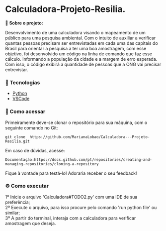 # Calculadora-Projeto-Resilia.
📌 <strong>Sobre o projeto: </strong>

Desenvolvimento de uma calculadora visando o  mapeamento de um público para uma pesquisa ambiental. Com o intuito de auxiliar a verificar quantas pessoas precisam ser entrevistadas em cada uma das capitais do Brasil para orientar a pesquisa a ter uma boa amostragem, com esse objetivo,  foi desenvolvido  um código na linha de comando que faz esse cálculo. Informando a população da cidade e a margem de erro esperada. Com isso, o código exibirá a quantidade de pessoas que a ONG vai precisar entrevistar.

### 🚀 <strong>Tecnologias</strong>


- [Python](https://www.python.org/)
- [VSCode](https://code.visualstudio.com/)

### 🔎 <strong>Como acessar</strong>


Primeiramente deve-se clonar o repositório para sua máquina, com o seguinte comando no Git:

```shell
git clone  https://github.com/MarianaLobao/Calculadora---Projeto-Resilia.git
```

Em caso de dúvidas, acesse:
```shell
Documentação:https://docs.github.com/pt/repositories/creating-and-managing-repositories/cloning-a-repository
```

Fique à vontade para testá-lo! Adoraria receber o seu feedback!

### :gear: <strong>Como executar</strong>


1º Inicie o arquivo 'Calculadora#TODO2.py' com uma IDE de sua preferência; <br/>
2º Execute o arquivo, para isso procure pelo comando 'run python file' ou similar; <br/>
3º A partir do terminal, interaja com a calculadora para verificar amostragem que deseja.




